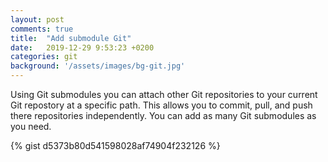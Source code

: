```yaml
---
layout: post
comments: true
title:  "Add submodule Git"
date:   2019-12-29 9:53:23 +0200
categories: git
background: '/assets/images/bg-git.jpg'
---
```


Using Git submodules you can attach other Git repositories to your current Git repostory at a specific path. This allows you to commit, pull, and push there repositories independently. You can add as many Git submodules as you need.

{% gist d5373b80d541598028af74904f232126 %}
